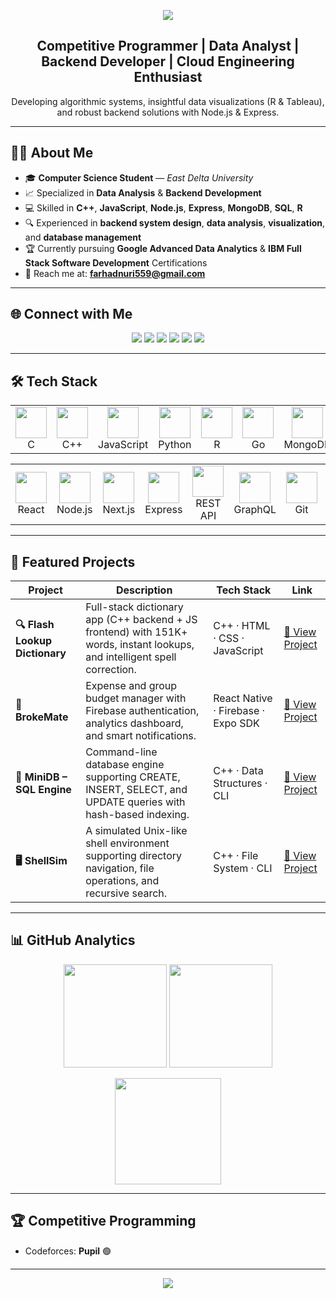<p align="center">
  <img src="https://capsule-render.vercel.app/api?type=waving&color=0:0f2027,50:203a43,100:2c5364&height=220&section=header&text=Farhad%20Nuri&fontSize=60&fontColor=ffffff&animation=twinkling"/>
</p>

<h2 align="center"> Competitive Programmer | Data Analyst | Backend Developer | Cloud Engineering Enthusiast</h2>


<p align="center">
Developing algorithmic systems, insightful data visualizations (R & Tableau), and robust backend solutions with Node.js & Express.
</p>

---

## 👨‍💻 About Me  
- 🎓 **Computer Science Student** — *East Delta University*  
- 📈 Specialized in **Data Analysis** & **Backend Development**  
- 💻 Skilled in **C++**, **JavaScript**, **Node.js**, **Express**, **MongoDB**, **SQL**, **R**  
- 🔍 Experienced in **backend system design**, **data analysis**, **visualization**, and **database management**  
- 🏆 Currently pursuing **Google Advanced Data Analytics** & **IBM Full Stack Software Development** Certifications
- 📧 Reach me at: **farhadnuri559@gmail.com**

---

## 🌐 Connect with Me  

<p align="center">
  <a href="mailto:farhadnuri559@gmail.com"><img src="https://img.shields.io/badge/Gmail-EA4335?style=for-the-badge&logo=gmail&logoColor=white" /></a>
  <a href="https://github.com/FarhadNuri"><img src="https://img.shields.io/badge/GitHub-000000?style=for-the-badge&logo=github&logoColor=white" /></a>
  <a href="https://www.facebook.com/farhad.hosen.7/"><img src="https://img.shields.io/badge/Facebook-0866FF?style=for-the-badge&logo=facebook&logoColor=white" /></a>
  <a href="https://www.linkedin.com/in/farhad-nuri-ba99a62a5/"><img src="https://img.shields.io/badge/LinkedIn-0A66C2?style=for-the-badge&logo=linkedin&logoColor=white" /></a>
  <a href="https://codeforces.com/profile/63_FarhadNuri"><img src="https://img.shields.io/badge/Codeforces-1F8ACB?style=for-the-badge&logo=codeforces&logoColor=white" /></a>
  <a href="https://www.codechef.com/users/farhadnuri_63"><img src="https://img.shields.io/badge/CodeChef-5B4638?style=for-the-badge&logo=codechef&logoColor=white" /></a>
</p>

---

## 🛠️ Tech Stack  

<p align="center">
  <table align="center">
    <tr>
      <td align="center" width="80">
        <img src="https://skillicons.dev/icons?i=c" height="50" /><br>C
      </td>
      <td align="center" width="80">
        <img src="https://skillicons.dev/icons?i=cpp" height="50" /><br>C++
      </td>
      <td align="center" width="80">
        <img src="https://skillicons.dev/icons?i=js" height="50" /><br>JavaScript
      </td>
      <td align="center" width="80">
        <img src="https://skillicons.dev/icons?i=python" height="50" /><br>Python
      </td>
      <td align="center" width="80">
        <img src="https://skillicons.dev/icons?i=r" height="50" /><br>R
      </td>
      <td align="center" width="80">
        <img src="https://skillicons.dev/icons?i=go" height="50" /><br>Go
      </td>
      <td align="center" width="80">
        <img src="https://skillicons.dev/icons?i=mongodb" height="50" /><br>MongoDB
      </td>
     <td align="center" width="80">
        <img src="https://skillicons.dev/icons?i=mysql" height="50" /><br>MySQL
      </td>
     <td align="center" width="80">
        <img src="https://skillicons.dev/icons?i=redis" height="50" /><br>Redis
      </td>
     <td align="center" width="80">
        <img src="https://skillicons.dev/icons?i=postgres" height="50" /><br>PostgreSQL
      </td>
    </tr>
  </table>
</p>

<p align="center">
  <table align="center">
    <tr>
    <td align="center" width="80">
        <img src="https://skillicons.dev/icons?i=react" height="50" /><br>React
      </td>
      <td align="center" width="80">
        <img src="https://skillicons.dev/icons?i=nodejs" height="50" /><br>Node.js
      </td>
      <td align="center" width="80">
        <img src="https://skillicons.dev/icons?i=nextjs" height="50" /><br>Next.js
      </td>
      <td align="center" width="80">
        <img src="https://skillicons.dev/icons?i=express" height="50" /><br>Express
      </td>
      <td align="center" width="80">
        <img src="https://cdn-icons-png.flaticon.com/512/2706/2706952.png" height="50" /><br>REST API
      </td>
      <td align="center" width="80">
        <img src="https://skillicons.dev/icons?i=graphql" height="50" /><br>GraphQL
      </td>
      <td align="center" width="80">
        <img src="https://skillicons.dev/icons?i=git" height="50" /><br>Git
      </td>
    <td align="center" width="80">
    <img src="https://cdn.jsdelivr.net/gh/devicons/devicon/icons/react/react-original.svg" height="50" /><br>React Native
    </td>
        <td align="center" width="80">
        <img src="https://skillicons.dev/icons?i=firebase" height="50" /><br>Firebase
      </td>
    </tr>
  </table>
</p>



---

## 🌟 Featured Projects  

| Project | Description | Tech Stack | Link |
|--------|-------------|------------|------|
| **🔍 Flash Lookup Dictionary** | Full-stack dictionary app (C++ backend + JS frontend) with 151K+ words, instant lookups, and intelligent spell correction. | C++ · HTML · CSS · JavaScript | [🔗 View Project](https://github.com/nuri6312/Flash-Lookup) |
| **💸 BrokeMate** | Expense and group budget manager with Firebase authentication, analytics dashboard, and smart notifications. | React Native · Firebase · Expo SDK | [🔗 View Project](https://github.com/nuri6312/BrokeMate) |
| **🧩 MiniDB – SQL Engine** | Command-line database engine supporting CREATE, INSERT, SELECT, and UPDATE queries with hash-based indexing. | C++ · Data Structures · CLI | [🔗 View Project](https://github.com/nuri6312/MiniDB) |
| **🖥 ShellSim** | A simulated Unix-like shell environment supporting directory navigation, file operations, and recursive search. | C++ · File System · CLI | [🔗 View Project](https://github.com/nuri6312/ShellSim) |


---

## 📊 GitHub Analytics  

<p align="center">
  <img src="https://github-readme-stats.vercel.app/api?username=nuri6312&show_icons=true&theme=tokyonight&hide_border=true&title_color=1e90ff&icon_color=1e90ff" height="165" />
  <img src="https://github-readme-stats.vercel.app/api/top-langs/?username=nuri6312&layout=compact&theme=tokyonight&hide_border=true&title_color=1e90ff" height="165" />
</p>

<p align="center">
  <img src="https://github-readme-streak-stats.herokuapp.com/?user=nuri6312&theme=tokyonight&hide_border=true&ring=1e90ff&currStreakLabel=1e90ff" height="170"/>
</p>

---

## 🏆 Competitive Programming  

- Codeforces: **Pupil** 🟢  

---

<p align="center">
  <img src="https://capsule-render.vercel.app/api?type=waving&color=0:0f2027,50:203a43,100:2c5364&height=120&section=footer"/>
</p>
